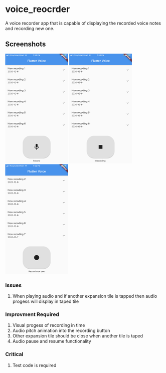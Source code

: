# voice_reocrder

A voice recorder app that is capable of displaying the recorded voice notes  
and recording new one.

## Screenshots

<img width="200" height="350" src="/assets/screenshots/IMG_1628.PNG" /> <img width="200" height="350" src="/assets/screenshots/IMG_1629.PNG" /> <img width="200" height="350" src="/assets/screenshots/IMG_1630.PNG" />

### Issues

1. When playing audio and if another expansion tile is tapped then audio progess will display in taped tile

### Improvment Required

1. Visual progess of recording in time
2. Audio pitch animation into the recording button
3. Other expansion tile should be close when another tile is taped
4. Audio pause and resume functionality

### Critical

1. Test code is required
